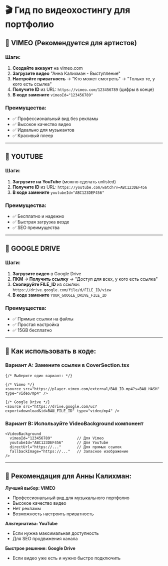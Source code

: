 # 🎬 Гид по видеохостингу для портфолио

## 🥇 VIMEO (Рекомендуется для артистов)

### Шаги:
1. **Создайте аккаунт** на vimeo.com
2. **Загрузите видео** "Анна Калихман - Выступление"
3. **Настройте приватность** → "Кто может смотреть" → "Только те, у кого есть ссылка"
4. **Получите ID** из URL: `https://vimeo.com/123456789` (цифры в конце)
5. **В коде замените** `vimeoId="123456789"`

### Преимущества:
- ✅ Профессиональный вид без рекламы
- ✅ Высокое качество видео
- ✅ Идеально для музыкантов
- ✅ Красивый плеер

---

## 🥈 YOUTUBE

### Шаги:
1. **Загрузите на YouTube** (можно сделать unlisted)
2. **Получите ID** из URL: `https://youtube.com/watch?v=ABC123DEF456`
3. **В коде замените** `youtubeId="ABC123DEF456"`

### Преимущества:
- ✅ Бесплатно и надежно
- ✅ Быстрая загрузка везде
- ✅ SEO преимущества

---

## 🥉 GOOGLE DRIVE

### Шаги:
1. **Загрузите видео** в Google Drive
2. **ПКМ → Получить ссылку** → "Доступ для всех, у кого есть ссылка"
3. **Скопируйте FILE_ID** из ссылки: `https://drive.google.com/file/d/FILE_ID/view`
4. **В коде замените** `YOUR_GOOGLE_DRIVE_FILE_ID`

### Преимущества:
- ✅ Прямые ссылки на файлы
- ✅ Простая настройка
- ✅ 15GB бесплатно

---

## 🔧 Как использовать в коде:

### Вариант A: Замените ссылки в CoverSection.tsx
```tsx
{/* Выберите один вариант: */}

{/* Vimeo */}
<source src="https://player.vimeo.com/external/ВАШ_ID.mp4?s=ВАШ_HASH" type="video/mp4" />

{/* Google Drive */}
<source src="https://drive.google.com/uc?export=download&id=ВАШ_FILE_ID" type="video/mp4" />
```

### Вариант B: Используйте VideoBackground компонент
```tsx
<VideoBackground 
  vimeoId="123456789"           // Для Vimeo
  youtubeId="ABC123DEF456"      // Для YouTube  
  directUrl="https://..."       // Для прямых ссылок
  fallbackImage="https://..."   // Запасное изображение
/>
```

---

## 📱 Рекомендация для Анны Калихман:

**Лучший выбор: VIMEO**
- Профессиональный вид для музыкального портфолио
- Высокое качество видео
- Нет рекламы
- Возможность настроить приватность

**Альтернатива: YouTube**  
- Если нужна максимальная доступность
- Для SEO продвижения канала

**Быстрое решение: Google Drive**
- Если видео уже есть и нужно быстро подключить